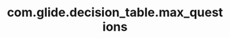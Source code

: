 ---
weight: 1388
layout: page
title: com.glide.decision_table.max_questions
description: ""
value: ""
---